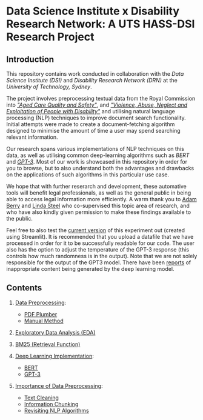 # Data Science Institute x Disability Research Network: A UTS HASS-DSI Research Project
## Introduction

This repository contains work conducted in collaboration with the _Data Science Institute (DSI)_ and _Disability Research Network (DRN)_ at the _University of Technology, Sydney_. 

The project involves preprocessing textual data from the Royal Commission into [_"Aged Care Quality and Safety"_](https://agedcare.royalcommission.gov.au/), and [_"Violence, Abuse, Neglect and Exploitation of People with Disability"_](https://disability.royalcommission.gov.au/) and utilising natural language processing (NLP) techniques to improve document search functionality. Initial attempts were made to create a document-fetching algorithm designed to minimise the amount of time a user may spend searching relevant information.

Our research spans various implementations of NLP techniques on this data, as well as utilising common deep-learning algorithms such as _BERT_ and [_GPT-3_](https://beta.openai.com/docs/introduction/overview). Most of our work is showcased in this repository in order for you to browse, but to also understand both the advantages and drawbacks on the applications of such algorithms in this particular use case.

We hope that with further reserarch and development, these automative tools will benefit legal professionals, as well as the general public in being able to access legal information more efficiently. A warm thank you to [Adam Berry](https://profiles.uts.edu.au/Adam.Berry) and [Linda Steel](https://profiles.uts.edu.au/Linda.Steele) who co-supervised this topic area of research, and who have also kindly given permission to make these findings available to the public.

Feel free to also test the [current version](https://share.streamlit.io/roupenminassian/uts-dsi-x-disability-research-network/main/application.py) of this experiment out (created using Streamlit). It is recommended that you upload a datafile that we have processed in order for it to be successfully readable for our code. The user also has the option to adjust the temperature of the GPT-3 response (this controls how much randomness is in the output). Note that we are not solely responsible for the output of the GPT3 model. There have been [reports](https://www.technologyreview.com/2021/02/24/1017797/gpt3-best-worst-ai-openai-natural-language/) of inappropriate content being generated by the deep learning model.

## Contents

1. [Data Preprocessing](https://github.com/roupenminassian/UTS-DSI-x-Disability-Research-Network/tree/main/Data%20Preprocessing):
    - [PDF Plumber](https://github.com/roupenminassian/UTS-DSI-x-Disability-Research-Network/blob/main/Data%20Preprocessing/PDF%20Plumber.py)
    - [Manual Method](https://github.com/roupenminassian/UTS-DSI-x-Disability-Research-Network/blob/main/Data%20Preprocessing/Manual%20Method.py)

2. [Exploratory Data Analysis (EDA)](https://github.com/roupenminassian/UTS-DSI-x-Disability-Research-Network/blob/main/Exploratory%20Data%20Analysis%20(EDA))

3. [BM25 (Retrieval Function)](https://github.com/roupenminassian/UTS-DSI-x-Disability-Research-Network/blob/main/BM25%20(Retrieval%20Function))

4. [Deep Learning Implementation](https://github.com/roupenminassian/UTS-DSI-x-Disability-Research-Network/tree/main/Deep%20Learning%20Implementation):
    - [BERT](https://github.com/roupenminassian/UTS-DSI-x-Disability-Research-Network/blob/main/Deep%20Learning%20Implementation/BERT)
    - [GPT-3](https://github.com/roupenminassian/UTS-DSI-x-Disability-Research-Network/blob/main/Deep%20Learning%20Implementation/GPT-3)

5. [Importance of Data Preprocessing](https://github.com/roupenminassian/UTS-DSI-x-Disability-Research-Network/tree/main/Importance%20of%20Data%20Preprocessing):
    - [Text Cleaning](https://github.com/roupenminassian/UTS-DSI-x-Disability-Research-Network/blob/main/Importance%20of%20Data%20Preprocessing/Text%20Cleaning)
    - [Information Chunking](https://github.com/roupenminassian/UTS-DSI-x-Disability-Research-Network/blob/main/Importance%20of%20Data%20Preprocessing/Information%20Chunking)
    - [Revisiting NLP Algorithms](https://github.com/roupenminassian/UTS-DSI-x-Disability-Research-Network/blob/main/Importance%20of%20Data%20Preprocessing/Revisiting%20NLP%20Algorithms)
